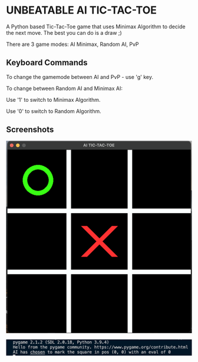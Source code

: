 
# UNBEATABLE AI TIC-TAC-TOE

A Python based Tic-Tac-Toe game that uses Minimax Algorithm to decide the next move. The best you can do is a draw ;)

There are 3 game modes: AI Minimax, Random AI, PvP



## Keyboard Commands

To change the gamemode between AI and PvP - use 'g' key.

To change between Random AI and Minimax AI: 

Use '1' to switch to Minimax Algorithm.

Use '0' to switch to Random Algorithm.
    
## Screenshots

![App Screenshot](game_board.png)

![Console Screenshot](game_console.png)


